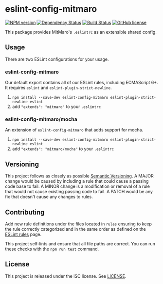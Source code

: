 # eslint-config-mitmaro

[![NPM version](https://img.shields.io/npm/v/eslint-config-mitmaro.svg)](https://www.npmjs.com/package/eslint-config-mitmaro)
[![Dependency Status](https://david-dm.org/MitMaro/eslint-config-mitmaro.svg)](https://david-dm.org/MitMaro/eslint-config-mitmaro)
[![Build Status](https://travis-ci.org/MitMaro/eslint-config-mitmaro.svg?branch=master)](https://travis-ci.org/MitMaro/eslint-config-mitmaro)
[![GitHub license](https://img.shields.io/badge/license-ISC-blue.svg)](https://raw.githubusercontent.com/MitMaro/eslint-config-mitmaro/master/LICENSE)

This package provides MitMaro's `.eslintrc` as an extensible shared config.

## Usage

There are two ESLint configurations for your usage.

### eslint-config-mitmaro

Our default export contains all of our ESLint rules, including ECMAScript 6+. It requires `eslint` and `eslint-plugin-strict-newline`.

1. `npm install --save-dev eslint-config-mitmaro eslint-plugin-strict-newline eslint`
2. add `"extends": "mitmaro"` to your `.eslintrc`

### eslint-config-mitmaro/mocha

An extension of `eslint-config-mitmaro` that adds support for mocha.

1. `npm install --save-dev eslint-config-mitmaro eslint-plugin-strict-newline eslint`
2. add `"extends": "mitmaro/mocha"` to your `.eslintrc`

## Versioning

This project follows as closely as possible [Semantic Versioning](http://semver.org/). A MAJOR change would be caused
by including a rule that could cause a passing code base to fail. A MINOR change is a modification or removal of a rule
that would not cause existing passing code to fail. A PATCH would be any fix that doesn't cause any changes to rules. 

## Contributing

Add new rule definitions under the files located in `rules` ensuring to keep the rule correctly categorized and in the
same order as defined on the [ESLint rules](http://eslint.org/docs/rules/) page.

This project self-lints and ensure that all file paths are correct. You can run these checks with the `npm run test`
command.

## License

This project is released under the ISC license. See [LICENSE](LICENSE).
